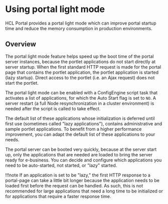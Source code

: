 # Using portal light mode

HCL Portal provides a portal light mode which can improve portal startup time and reduce the memory consumption in production environments.

## Overview

The portal light mode feature helps speed up the boot time of the portal server instances, because the portlet applications do not start directly at server startup. When the first standard HTTP request is made for the portal page that contains the portlet application, the portlet application is started \(lazy startup\). Direct access to the portlet \(i.e. an Ajax request\) does not start the portlet.

The portal light mode can be enabled with a ConfigEngine script task that activates a list of applications, for which the Auto Start flag is set to `NO`. A server restart \(a full Node resynchronization in a cluster environment\) is needed after the script is called to take effect.

The default list of these applications whose initialization is deferred until first use \(sometimes called "lazy applications"\), contains administrative and sample portlet applications. To benefit from a higher performance improvement, you can adapt the default list of these applications to your needs.

The portal server can be booted very quickly, because at the server start up, only the applications that are needed are loaded to bring the server ready for e-business. You can decide and configure which applications you need to be auto-started, not started, or "lazy" started.

!!!note
    If an application is set to be "lazy," the first HTTP response to a portal-page can take a little bit longer because the application needs to be loaded first before the request can be handled. As such, this is not recommended for large applications that need a long time to be initialized or for applications that require a faster response time.